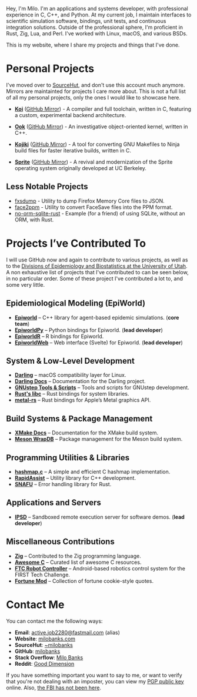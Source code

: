Hey, I'm Milo. I'm an applications and systems developer, with professional
experience in C, C++, and Python. At my current job, I maintain interfaces to
scientific simulation software, bindings, unit tests, and continuous integration
solutions. Outside of the professional sphere, I'm proficient in Rust, Zig, Lua,
and Perl. I've worked with Linux, macOS, and various BSDs.

This is my website, where I share my projects and things that I've done.

# Personal Projects

I've moved over to [SourceHut](https://sr.ht/~milobanks), and don't use this account much anymore. Mirrors are maintainted for projects I care more about. This is not a full list of all my personal projects, only the ones I would like to showcase here.

- [**Koi**](https://git.sr.ht/~milobanks/koi) ([GitHub Mirror](https://github.com/milobanks/koi)) -
  A compiler and full toolchain, written in C, featuring a custom, experimental backend architecture.

- [**Ook**](https://git.sr.ht/~milobanks/ook) ([GitHub Mirror](https://github.com/milobanks/ook)) -
  An investigative object-oriented kernel, written in C++.

- [**Kojiki**](https://git.sr.ht/~milobanks/kojiki) ([GitHub Mirror](https://github.com/milobanks/kojiki)) -
  A tool for converting GNU Makefiles to Ninja build files for faster iterative builds, written in C.

- [**Sprite**](https://git.sr.ht/~milobanks/sprite) ([GitHub Mirror](https://github.com/milobanks/sprite)) -
  A revival and modernization of the Sprite operating system originally developed at UC Berkeley.

## Less Notable Projects

- [fxsdump](https://git.sr.ht/~milobanks/fxsdump) - Utility to dump Firefox Memory Core files to JSON.
- [face2ppm](https://git.sr.ht/~milobanks/face2ppm) - Utility to convert FaceSave files into the PPM format.
- [no-orm-sqlite-rust](https://git.sr.ht/~milobanks/no-orm-sqlite-rust) - Example (for a friend) of using SQLite, without an ORM, with Rust.

# Projects I’ve Contributed To

I will use GitHub now and again to contribute to various projects, as well as to the [Divisions of Epidemiology and Biostatistics at the University of Utah](https://github.com/UofUEpiBio). A non exhaustive list of projects that I've contributed to can be seen below, in no particular order. Some of these project I've contributed a lot to, and some very little.

## Epidemiological Modeling (EpiWorld)
- [**Epiworld**](https://github.com/UofUEpiBio/epiworld) – C++ library for agent-based epidemic simulations. (**core team**)
- [**EpiworldPy**](https://github.com/UofUEpiBio/epiworldpy) – Python bindings for Epiworld. (**lead developer**)
- [**EpiworldR**](https://github.com/UofUEpiBio/epiworldr) – R bindings for Epiworld.
- [**EpiworldWeb**](https://github.com/UofUEpiBio/epiworldweb) – Web interface (Svelte) for Epiworld. (**lead developer**)

## System & Low-Level Development
- [**Darling**](https://github.com/darlinghq/darling) – macOS compatibility layer for Linux.
- [**Darling Docs**](https://github.com/darlinghq/darling-docs) – Documentation for the Darling project.
- [**GNUstep Tools & Scripts**](https://github.com/gnustep/tools-scripts) – Tools and scripts for GNUstep development.
- [**Rust's libc**](https://github.com/rust-lang/libc) – Rust bindings for system libraries.
- [**metal-rs**](https://github.com/gfx-rs/metal-rs) – Rust bindings for Apple’s Metal graphics API.

## Build Systems & Package Management
- [**XMake Docs**](https://github.com/xmake-io/xmake-docs) – Documentation for the XMake build system.
- [**Meson WrapDB**](https://github.com/mesonbuild/wrapdb) – Package management for the Meson build system.

## Programming Utilities & Libraries
- [**hashmap.c**](https://github.com/tidwall/hashmap.c) – A simple and efficient C hashmap implementation.
- [**RapidAssist**](https://github.com/end2endzone/RapidAssist) – Utility library for C++ development.
- [**SNAFU**](https://github.com/shepmaster/snafu) – Error handling library for Rust.

## Applications and Servers
- [**IPSD**](https://github.com/UofUEpiBio/IPSD) – Sandboxed remote execution server for software demos. (**lead developer**)

## Miscellaneous Contributions
- [**Zig**](https://github.com/ziglang/zig) – Contributed to the Zig programming language.
- [**Awesome C**](https://github.com/oz123/awesome-c) – Curated list of awesome C resources.
- [**FTC Robot Controller**](https://github.com/FirstTechChallenge/ftcrobotcontroller) – Android-based robotics control system for the FIRST Tech Challenge.
- [**Fortune Mod**](https://github.com/shlomif/fortune-mod) – Collection of fortune cookie-style quotes.

# Contact Me

You can contact me the following ways:

- **Email**: [active.job2280@fastmail.com](mailto:active.job2280@fastmail.com) (alias)
- **Website**: [milobanks.com](https://milobanks.com)
- **SourceHut**: [~milobanks](https://sr.ht/~milobanks/)
- **GitHub**: [milobanks](https://github.com/milobanks)
- **Stack Overflow**: [Milo Banks](https://stackoverflow.com/users/11657235/milo-banks)
- **Reddit**: [Good Dimension](https://www.reddit.com/user/Good_Dimension)

If you have something important you want to say to me, or want to verify that
you're not dealing with an imposter, you can view my [PGP public key](/pgp.txt)
online. Also, [the FBI has not been here](/fbi.jpg).
